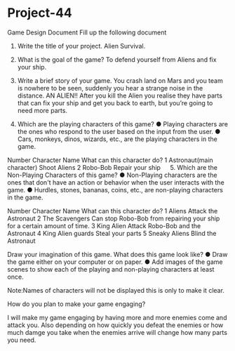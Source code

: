 # Project-44
Game Design Document
Fill up the following document 

1.	Write the title of your project.
Alien Survival.

2.	What is the goal of the game? 
To defend yourself from Aliens and fix your ship.

3.	Write a brief story of your game.
You crash land on Mars and you team is nowhere to be seen, suddenly you
hear a strange noise in the distance. AN ALIEN!! After you kill the Alien you 
realise they have parts that can fix your ship and get you back to earth,
but you’re going to need more parts.
 
4.	Which are the playing characters of this game? 
●	Playing characters are the ones who respond to the user based on the input from the user.
●	Cars, monkeys, dinos, wizards, etc., are the playing characters in the game.  

Number	Character Name	What can this character do?
1	Astronaut(main character)	Shoot Aliens
2	Robo-Bob	Repair your ship
 
5.	Which are the Non-Playing Characters of this game?
●	Non-Playing characters are the ones that don't have an action or behavior when the user interacts with the game.
●	Hurdles, stones, bananas, coins, etc., are non-playing characters in the game.   

Number	Character Name	What can this character do?
1	Aliens	Attack the Astronaut
2	The Scavengers	Can stop Robo-Bob from repairing your ship for a certain amount of time.
3	King Alien	Attack Robo-Bob and the Astronaut
4	King Alien guards	Steal your parts
5	Sneaky Aliens	Blind the Astronaut


Draw your imagination of this game. What does this game look like?
●	Draw the game either on your computer or on paper. 
●	Add images of the game scenes to show each of the playing and non-playing characters at least once.  
 

Note:Names of characters will not be displayed this is only to make it clear.

How do you plan to make your game engaging? 

I will make my game engaging by having more and more enemies come and attack you. Also depending on how quickly you defeat the enemies or how much damge you take when the enemies arrive will change how many parts you need.
